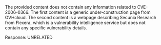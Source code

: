 The provided content does not contain any information related to CVE-2006-0366. The first content is a generic under-construction page from OVHcloud. The second content is a webpage describing Secunia Research from Flexera, which is a vulnerability intelligence service but does not contain any specific vulnerability details.

Response: UNRELATED